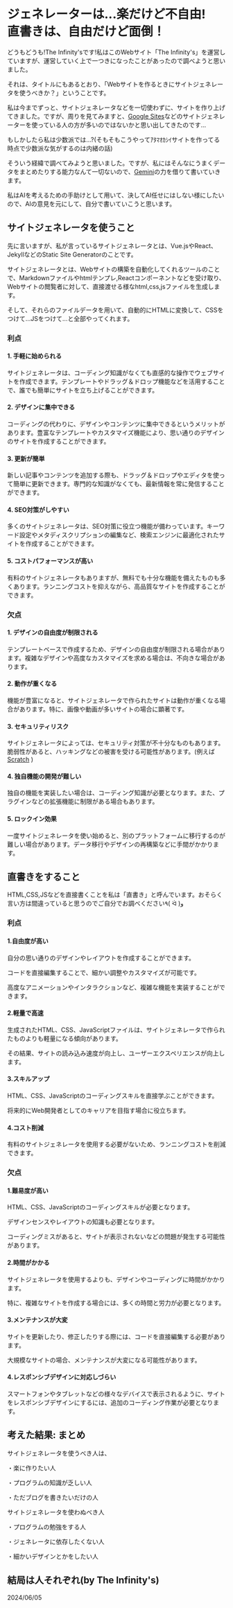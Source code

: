 <h1>
ジェネレーターは...楽だけど不自由!<br />直書きは、自由だけど面倒！
</h1>
<p>
どうもどうも!The Infinity'sです!私はこのWebサイト「The
Infinity's」を運営していますが、運営していく上で一つきになったことがあったので調べようと思いました。
</p>
<p>
それは、タイトルにもあるとおり、「Webサイトを作るときにサイトジェネレータを使うべきか？」ということです。
</p>
<p>
私は今までずっと、サイトジェネレータなどを一切使わずに、サイトを作り上げてきました。ですが、周りを見てみますと、<a
target="_parent"
href="https://sites.google.com/"
>Google Sites</a
>などのサイトジェネレーターを使っている人の方が多いのではないかと思い出してきたのです...
</p>
<p>
もしかしたら私は少数派では...?(そもそもこうやってｱﾀﾏｵｶｼｲサイトを作ってる時点で少数派な気がするのは内緒の話)
</p>
<p>
そういう経緯で調べてみようと思いました。ですが、私にはそんなにうまくデータをまとめたりする能力なんて一切ないので、<a
target="_parent"
href="https://gemini.google.com/"
>Gemini</a
>の力を借りて書いていきます。
</p>
<p>
私はAIを考えるための手助けとして用いて、決してAI任せにはしない様にしたいので、AIの意見を元にして、自分で書いていこうと思います。
</p>
<h2>サイトジェネレータを使うこと</h2>
<p>
先に言いますが、私が言っているサイトジェネレータとは、Vue.jsやReact、JekyllなどのStatic
Site Generatorのことです。
</p>
<p>
サイトジェネレータとは、Webサイトの構築を自動化してくれるツールのことで、Markdownファイルやhtmlテンプレ,Reactコンポーネントなどを受け取り、Webサイトの閲覧者に対して、直接渡せる様なhtml,css,jsファイルを生成します。
</p>
<p>
そして、それらのファイルデータを用いて、自動的にHTMLに変換して、CSSをつけて...JSをつけて...と全部やってくれます。
</p>
<h3>利点</h3>
<h4>1. 手軽に始められる</h4>
<p>
サイトジェネレータは、コーディング知識がなくても直感的な操作でウェブサイトを作成できます。テンプレートやドラッグ＆ドロップ機能などを活用することで、誰でも簡単にサイトを立ち上げることができます。
</p>
<h4>2. デザインに集中できる</h4>
<p>
コーディングの代わりに、デザインやコンテンツに集中できるというメリットがあります。豊富なテンプレートやカスタマイズ機能により、思い通りのデザインのサイトを作成することができます。
</p>
<h4>3. 更新が簡単</h4>
<p>
新しい記事やコンテンツを追加する際も、ドラッグ＆ドロップやエディタを使って簡単に更新できます。専門的な知識がなくても、最新情報を常に発信することができます。
</p>
<h4>4. SEO対策がしやすい</h4>
<p>
多くのサイトジェネレータは、SEO対策に役立つ機能が備わっています。キーワード設定やメタディスクリプションの編集など、検索エンジンに最適化されたサイトを作成することができます。
</p>
<h4>5. コストパフォーマンスが高い</h4>
<p>
有料のサイトジェネレータもありますが、無料でも十分な機能を備えたものも多くあります。ランニングコストを抑えながら、高品質なサイトを作成することができます。
</p>
<h3>欠点</h3>
<h4>1. デザインの自由度が制限される</h4>
<p>
テンプレートベースで作成するため、デザインの自由度が制限される場合があります。複雑なデザインや高度なカスタマイズを求める場合は、不向きな場合があります。
</p>
<h4>2. 動作が重くなる</h4>
<p>
機能が豊富になると、サイトジェネレータで作られたサイトは動作が重くなる場合があります。特に、画像や動画が多いサイトの場合に顕著です。
</p>
<h4>3. セキュリティリスク</h4>
<p>
サイトジェネレータによっては、セキュリティ対策が不十分なものもあります。脆弱性があると、ハッキングなどの被害を受ける可能性があります。(例えば<a
target="_parent"
href="https://scratch.mit.edu/"
>Scratch</a
>
)
</p>
<h4>4. 独自機能の開発が難しい</h4>
<p>
独自の機能を実装したい場合は、コーディング知識が必要となります。また、プラグインなどの拡張機能に制限がある場合もあります。
</p>
<h4>5. ロックイン効果</h4>
<p>
一度サイトジェネレータを使い始めると、別のプラットフォームに移行するのが難しい場合があります。データ移行やデザインの再構築などに手間がかかります。
</p>
<h2>直書きをすること</h2>
<p>
HTML,CSS,JSなどを直接書くことを私は「直書き」と呼んでいます。おそらく言い方は間違っていると思うのでご自分でお調べください٩(
ᐛ )و
</p>
<h3>利点</h3>
<h4>1.自由度が高い</h4>
<p>自分の思い通りのデザインやレイアウトを作成することができます。</p>
<p>コードを直接編集することで、細かい調整やカスタマイズが可能です。</p>
<p>
高度なアニメーションやインタラクションなど、複雑な機能を実装することができます。
</p>
<h4>2.軽量で高速</h4>
<p>
生成されたHTML、CSS、JavaScriptファイルは、サイトジェネレータで作られたものよりも軽量になる傾向があります。
</p>
<p>
その結果、サイトの読み込み速度が向上し、ユーザーエクスペリエンスが向上します。
</p>
<h4>3.スキルアップ</h4>
<p>
HTML、CSS、JavaScriptのコーディングスキルを直接学ぶことができます。
</p>
<p>将来的にWeb開発者としてのキャリアを目指す場合に役立ちます。</p>
<h4>4.コスト削減</h4>
<p>
有料のサイトジェネレータを使用する必要がないため、ランニングコストを削減できます。
</p>
<h3>欠点</h3>
<h4>1.難易度が高い</h4>
<p>HTML、CSS、JavaScriptのコーディングスキルが必要となります。</p>
<p>デザインセンスやレイアウトの知識も必要となります。</p>
<p>
コーディングミスがあると、サイトが表示されないなどの問題が発生する可能性があります。
</p>
<h4>2.時間がかかる</h4>
<p>
サイトジェネレータを使用するよりも、デザインやコーディングに時間がかかります。
</p>
<p>
特に、複雑なサイトを作成する場合には、多くの時間と労力が必要となります。
</p>
<h4>3.メンテナンスが大変</h4>
<p>
サイトを更新したり、修正したりする際には、コードを直接編集する必要があります。
</p>
<p>大規模なサイトの場合、メンテナンスが大変になる可能性があります。</p>
<h4>4.レスポンシブデザインに対応しづらい</h4>
<p>
スマートフォンやタブレットなどの様々なデバイスで表示されるように、サイトをレスポンシブデザインにするには、追加のコーディング作業が必要となります。
</p>
<h2>考えた結果: まとめ</h2>
<p>サイトジェネレータを使うべき人は、</p>
<p>・楽に作りたい人</p>
<p>・プログラムの知識が乏しい人</p>
<p>・ただブログを書きたいだけの人</p>
<p>サイトジェネレータを使わぬべき人</p>
<p>・プログラムの勉強をする人</p>
<p>・ジェネレータに依存したくない人</p>
<p>・細かいデザインとかをしたい人</p>
<h2>結局は人それぞれ(by The Infinity's)</h2>
<date>2024/06/05</date>